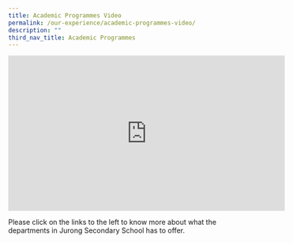```yaml
---
title: Academic Programmes Video
permalink: /our-experience/academic-programmes-video/
description: ""
third_nav_title: Academic Programmes
---
```

<iframe width="560" height="315" src="https://www.youtube.com/embed/ceto4t5VVf8?start=1" title="YouTube video player" frameborder="0" allow="accelerometer; autoplay; clipboard-write; encrypted-media; gyroscope; picture-in-picture" allowfullscreen></iframe>

Please click on the links to the left to know more about what the departments in Jurong Secondary School has to offer.
